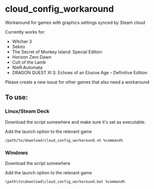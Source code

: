 # cloud_config_workaround
Workaround for games with graphics settings synced by Steam cloud

Currently works for:
* Witcher 3
* Sekiro
* The Secret of Monkey Island: Special Edition
* Horizon Zero Dawn
* Cult of the Lamb
* NieR:Automata
* DRAGON QUEST XI S: Echoes of an Elusive Age – Definitive Edition

Please create a new issue for other games that also need a workaround

## To use:

### Linux/Steam Deck

Download the script somewhere and make sure it's set as executable.

Add the launch option to the relevant game

`/path/to/download/cloud_config_workaround.sh %command%`


### Windows

Download the script somewhere

Add the launch option to the relevant game

`\path\to\download\cloud_config_workaround.bat %command%`
